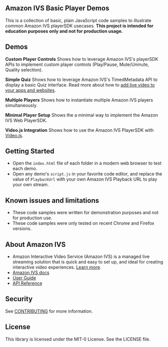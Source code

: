 ## Amazon IVS Basic Player Demos

This is a collection of basic, plain JavaScript code samples to illustrate common Amazon IVS playerSDK usecases.
**This project is intended for education purposes only and not for production usage.**

## Demos
**Custom Player Controls**
Shows how to leverage Amazon IVS's playerSDK APIs to implement custom player controls (Play/Pause, Mute/Unmute, Quality selection).

**Simple Quiz**
Shows how to leverage Amazon IVS's TimedMetadata API to display a basic Quiz interface. 
Read more about how to [add live video to your apps and websites](https://aws.amazon.com/blogs/aws/amazon-interactive-video-service-add-live-video-to-your-apps-and-websites/).

**Multiple Players**
Shows how to instantiate multiple Amazon IVS players simultaneously.

**Minimal Player Setup**
Shows the a minimal way to implement the Amazon IVS Web PlayerSDK.

**Video.js Integration**
Shows how to use the Amazon IVS PlayerSDK with [Video.js](https://videojs.com/).

## Getting Started
* Open the `index.html` file of each folder in a modern web browser to test each demo.
* Open any demo's `script.js` in your favorite code editor, and replace the value of `PlaybackUrl` with your own Amazon IVS Playback URL to play your own stream.

## Known issues and limitations
* These code samples were written for demonstration purposes and not for production use.
* These code samples were only tested on recent Chrome and Firefox versions.

## About Amazon IVS
* Amazon Interactive Video Service (Amazon IVS) is a managed live streaming solution that is quick and easy to set up, and ideal for creating interactive video experiences. [Learn more](https://aws.amazon.com/ivs/).
* [Amazon IVS docs](https://docs.aws.amazon.com/ivs/)
* [User Guide](https://docs.aws.amazon.com/ivs/latest/userguide/)
* [API Reference](https://docs.aws.amazon.com/ivs/latest/APIReference/)

## Security

See [CONTRIBUTING](CONTRIBUTING.md#security-issue-notifications) for more information.

## License

This library is licensed under the MIT-0 License. See the LICENSE file.